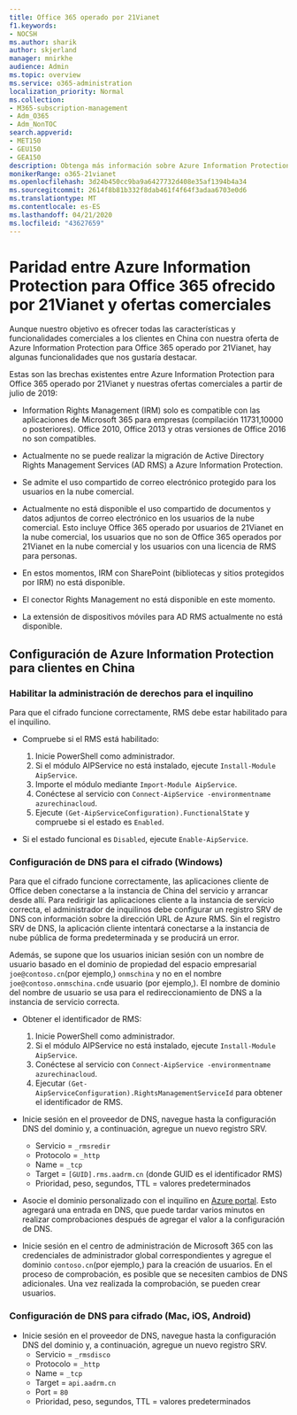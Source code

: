```yaml
---
title: Office 365 operado por 21Vianet
f1.keywords:
- NOCSH
ms.author: sharik
author: skjerland
manager: mnirkhe
audience: Admin
ms.topic: overview
ms.service: o365-administration
localization_priority: Normal
ms.collection:
- M365-subscription-management
- Adm_O365
- Adm_NonTOC
search.appverid:
- MET150
- GEU150
- GEA150
description: Obtenga más información sobre Azure Information Protection para Office 365 operado por 21Vianet y cómo configurarlo para clientes en China.
monikerRange: o365-21vianet
ms.openlocfilehash: 3d24b450cc9ba9a6427732d408e35af1394b4a34
ms.sourcegitcommit: 2614f8b81b332f8dab461f4f64f3adaa6703e0d6
ms.translationtype: MT
ms.contentlocale: es-ES
ms.lasthandoff: 04/21/2020
ms.locfileid: "43627659"
---
```

# <a name="parity-between-azure-information-protection-for-office-365-operated-by-21vianet-and-commercial-offerings"></a>Paridad entre Azure Information Protection para Office 365 ofrecido por 21Vianet y ofertas comerciales

Aunque nuestro objetivo es ofrecer todas las características y funcionalidades comerciales a los clientes en China con nuestra oferta de Azure Information Protection para Office 365 operado por 21Vianet, hay algunas funcionalidades que nos gustaría destacar.

Estas son las brechas existentes entre Azure Information Protection para Office 365 operado por 21Vianet y nuestras ofertas comerciales a partir de julio de 2019:

- Information Rights Management (IRM) solo es compatible con las aplicaciones de Microsoft 365 para empresas (compilación 11731,10000 o posteriores). Office 2010, Office 2013 y otras versiones de Office 2016 no son compatibles.

- Actualmente no se puede realizar la migración de Active Directory Rights Management Services (AD RMS) a Azure Information Protection.
  
- Se admite el uso compartido de correo electrónico protegido para los usuarios en la nube comercial.
  
- Actualmente no está disponible el uso compartido de documentos y datos adjuntos de correo electrónico en los usuarios de la nube comercial. Esto incluye Office 365 operado por usuarios de 21Vianet en la nube comercial, los usuarios que no son de Office 365 operados por 21Vianet en la nube comercial y los usuarios con una licencia de RMS para personas.
  
- En estos momentos, IRM con SharePoint (bibliotecas y sitios protegidos por IRM) no está disponible.
  
- El conector Rights Management no está disponible en este momento.
  
- La extensión de dispositivos móviles para AD RMS actualmente no está disponible.

## <a name="configuring-azure-information-protection-for-customers-in-china"></a>Configuración de Azure Information Protection para clientes en China

### <a name="enable-rights-management-for-the-tenant"></a>Habilitar la administración de derechos para el inquilino

Para que el cifrado funcione correctamente, RMS debe estar habilitado para el inquilino.

- Compruebe si el RMS está habilitado:
  1. Inicie PowerShell como administrador.
  2. Si el módulo AIPService no está instalado, ejecute `Install-Module AipService`.
  3. Importe el módulo mediante `Import-Module AipService`.
  4. Conéctese al servicio con `Connect-AipService -environmentname azurechinacloud`.
  5. Ejecute `(Get-AipServiceConfiguration).FunctionalState` y compruebe si el estado es `Enabled`.

- Si el estado funcional es `Disabled`, ejecute `Enable-AipService`.

### <a name="dns-configuration-for-encryption-windows"></a>Configuración de DNS para el cifrado (Windows)

Para que el cifrado funcione correctamente, las aplicaciones cliente de Office deben conectarse a la instancia de China del servicio y arrancar desde allí. Para redirigir las aplicaciones cliente a la instancia de servicio correcta, el administrador de inquilinos debe configurar un registro SRV de DNS con información sobre la dirección URL de Azure RMS. Sin el registro SRV de DNS, la aplicación cliente intentará conectarse a la instancia de nube pública de forma predeterminada y se producirá un error.

Además, se supone que los usuarios inician sesión con un nombre de usuario basado en el dominio de propiedad del espacio empresarial `joe@contoso.cn`(por ejemplo,) `onmschina` y no en el nombre `joe@contoso.onmschina.cn`de usuario (por ejemplo,). El nombre de dominio del nombre de usuario se usa para el redireccionamiento de DNS a la instancia de servicio correcta.

- Obtener el identificador de RMS:
  1. Inicie PowerShell como administrador.
  2. Si el módulo AIPService no está instalado, ejecute `Install-Module AipService`.
  3. Conéctese al servicio con `Connect-AipService -environmentname azurechinacloud`.
  4. Ejecutar `(Get-AipServiceConfiguration).RightsManagementServiceId` para obtener el identificador de RMS.

- Inicie sesión en el proveedor de DNS, navegue hasta la configuración DNS del dominio y, a continuación, agregue un nuevo registro SRV.
  - Servicio = `_rmsredir`
  - Protocolo = `_http`
  - Name = `_tcp`
  - Target = `[GUID].rms.aadrm.cn` (donde GUID es el identificador RMS)
  - Prioridad, peso, segundos, TTL = valores predeterminados

- Asocie el dominio personalizado con el inquilino en [Azure portal](https://portal.azure.cn/#blade/Microsoft_AAD_IAM/ActiveDirectoryMenuBlade/Domains). Esto agregará una entrada en DNS, que puede tardar varios minutos en realizar comprobaciones después de agregar el valor a la configuración de DNS.

- Inicie sesión en el centro de administración de Microsoft 365 con las credenciales de administrador global correspondientes y agregue el dominio `contoso.cn`(por ejemplo,) para la creación de usuarios. En el proceso de comprobación, es posible que se necesiten cambios de DNS adicionales. Una vez realizada la comprobación, se pueden crear usuarios.

### <a name="dns-configuration-for-encryption-mac-ios-android"></a>Configuración de DNS para cifrado (Mac, iOS, Android)

- Inicie sesión en el proveedor de DNS, navegue hasta la configuración DNS del dominio y, a continuación, agregue un nuevo registro SRV.
  - Servicio = `_rmsdisco`
  - Protocolo = `_http`
  - Name = `_tcp`
  - Target = `api.aadrm.cn`
  - Port = `80`
  - Prioridad, peso, segundos, TTL = valores predeterminados
